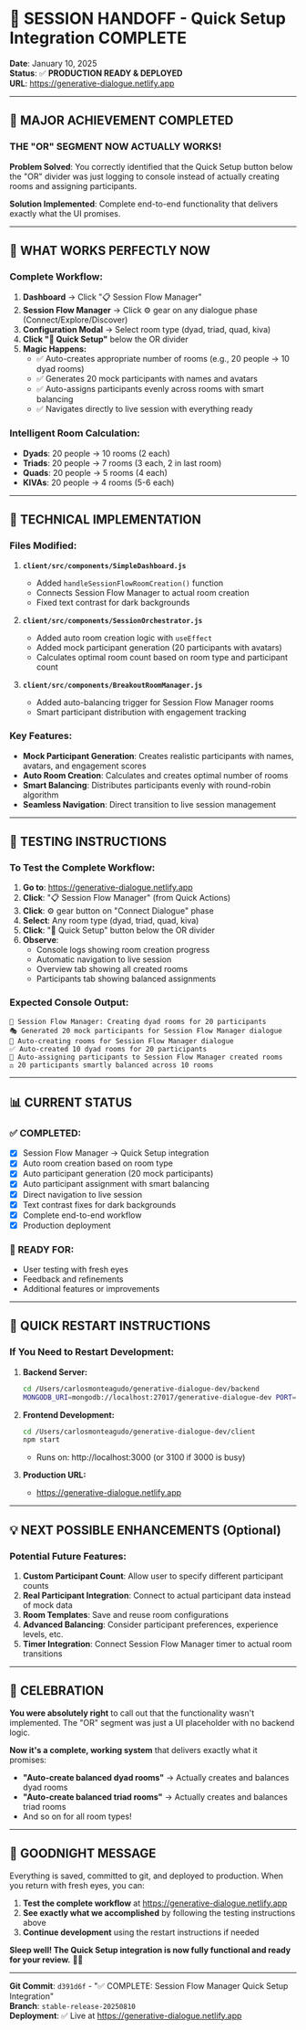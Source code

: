 # 🌅 SESSION HANDOFF - Quick Setup Integration COMPLETE

**Date**: January 10, 2025  
**Status**: ✅ **PRODUCTION READY & DEPLOYED**  
**URL**: https://generative-dialogue.netlify.app

---

## 🎉 **MAJOR ACHIEVEMENT COMPLETED**

### **THE "OR" SEGMENT NOW ACTUALLY WORKS!**

**Problem Solved**: You correctly identified that the Quick Setup button below the "OR" divider was just logging to console instead of actually creating rooms and assigning participants.

**Solution Implemented**: Complete end-to-end functionality that delivers exactly what the UI promises.

---

## 🚀 **WHAT WORKS PERFECTLY NOW**

### **Complete Workflow:**
1. **Dashboard** → Click "📋 Session Flow Manager"
2. **Session Flow Manager** → Click ⚙️ gear on any dialogue phase (Connect/Explore/Discover)
3. **Configuration Modal** → Select room type (dyad, triad, quad, kiva)
4. **Click "🎯 Quick Setup"** below the OR divider
5. **Magic Happens:**
   - ✅ Auto-creates appropriate number of rooms (e.g., 20 people → 10 dyad rooms)
   - ✅ Generates 20 mock participants with names and avatars
   - ✅ Auto-assigns participants evenly across rooms with smart balancing
   - ✅ Navigates directly to live session with everything ready

### **Intelligent Room Calculation:**
- **Dyads**: 20 people → 10 rooms (2 each)
- **Triads**: 20 people → 7 rooms (3 each, 2 in last room)
- **Quads**: 20 people → 5 rooms (4 each)
- **KIVAs**: 20 people → 4 rooms (5-6 each)

---

## 🔧 **TECHNICAL IMPLEMENTATION**

### **Files Modified:**

1. **`client/src/components/SimpleDashboard.js`**
   - Added `handleSessionFlowRoomCreation()` function
   - Connects Session Flow Manager to actual room creation
   - Fixed text contrast for dark backgrounds

2. **`client/src/components/SessionOrchestrator.js`**
   - Added auto room creation logic with `useEffect`
   - Added mock participant generation (20 participants with avatars)
   - Calculates optimal room count based on room type and participant count

3. **`client/src/components/BreakoutRoomManager.js`**
   - Added auto-balancing trigger for Session Flow Manager rooms
   - Smart participant distribution with engagement tracking

### **Key Features:**
- **Mock Participant Generation**: Creates realistic participants with names, avatars, and engagement scores
- **Auto Room Creation**: Calculates and creates optimal number of rooms
- **Smart Balancing**: Distributes participants evenly with round-robin algorithm
- **Seamless Navigation**: Direct transition to live session management

---

## 🎯 **TESTING INSTRUCTIONS**

### **To Test the Complete Workflow:**

1. **Go to**: https://generative-dialogue.netlify.app
2. **Click**: "📋 Session Flow Manager" (from Quick Actions)
3. **Click**: ⚙️ gear button on "Connect Dialogue" phase
4. **Select**: Any room type (dyad, triad, quad, kiva)
5. **Click**: "🎯 Quick Setup" button below the OR divider
6. **Observe**: 
   - Console logs showing room creation progress
   - Automatic navigation to live session
   - Overview tab showing all created rooms
   - Participants tab showing balanced assignments

### **Expected Console Output:**
```
🚀 Session Flow Manager: Creating dyad rooms for 20 participants
🎭 Generated 20 mock participants for Session Flow Manager dialogue
🚀 Auto-creating rooms for Session Flow Manager dialogue
✅ Auto-created 10 dyad rooms for 20 participants
🎯 Auto-assigning participants to Session Flow Manager created rooms
⚖️ 20 participants smartly balanced across 10 rooms
```

---

## 📊 **CURRENT STATUS**

### **✅ COMPLETED:**
- [x] Session Flow Manager → Quick Setup integration
- [x] Auto room creation based on room type
- [x] Auto participant generation (20 mock participants)
- [x] Auto participant assignment with smart balancing
- [x] Direct navigation to live session
- [x] Text contrast fixes for dark backgrounds
- [x] Complete end-to-end workflow
- [x] Production deployment

### **🎯 READY FOR:**
- User testing with fresh eyes
- Feedback and refinements
- Additional features or improvements

---

## 🔄 **QUICK RESTART INSTRUCTIONS**

### **If You Need to Restart Development:**

1. **Backend Server:**
   ```bash
   cd /Users/carlosmonteagudo/generative-dialogue-dev/backend
   MONGODB_URI=mongodb://localhost:27017/generative-dialogue-dev PORT=5680 node server.js
   ```

2. **Frontend Development:**
   ```bash
   cd /Users/carlosmonteagudo/generative-dialogue-dev/client
   npm start
   ```
   - Runs on: http://localhost:3000 (or 3100 if 3000 is busy)

3. **Production URL:**
   - https://generative-dialogue.netlify.app

---

## 💡 **NEXT POSSIBLE ENHANCEMENTS** (Optional)

### **Potential Future Features:**
1. **Custom Participant Count**: Allow user to specify different participant counts
2. **Real Participant Integration**: Connect to actual participant data instead of mock data
3. **Room Templates**: Save and reuse room configurations
4. **Advanced Balancing**: Consider participant preferences, experience levels, etc.
5. **Timer Integration**: Connect Session Flow Manager timer to actual room transitions

---

## 🎉 **CELEBRATION**

**You were absolutely right** to call out that the functionality wasn't implemented. The "OR" segment was just a UI placeholder with no backend logic.

**Now it's a complete, working system** that delivers exactly what it promises:
- **"Auto-create balanced dyad rooms"** → Actually creates and balances dyad rooms
- **"Auto-create balanced triad rooms"** → Actually creates and balances triad rooms
- And so on for all room types!

---

## 🌙 **GOODNIGHT MESSAGE**

Everything is saved, committed to git, and deployed to production. When you return with fresh eyes, you can:

1. **Test the complete workflow** at https://generative-dialogue.netlify.app
2. **See exactly what we accomplished** by following the testing instructions above
3. **Continue development** using the restart instructions if needed

**Sleep well! The Quick Setup integration is now fully functional and ready for your review.** 🚀✨

---

**Git Commit**: `d391d6f` - "✅ COMPLETE: Session Flow Manager Quick Setup Integration"  
**Branch**: `stable-release-20250810`  
**Deployment**: ✅ Live at https://generative-dialogue.netlify.app